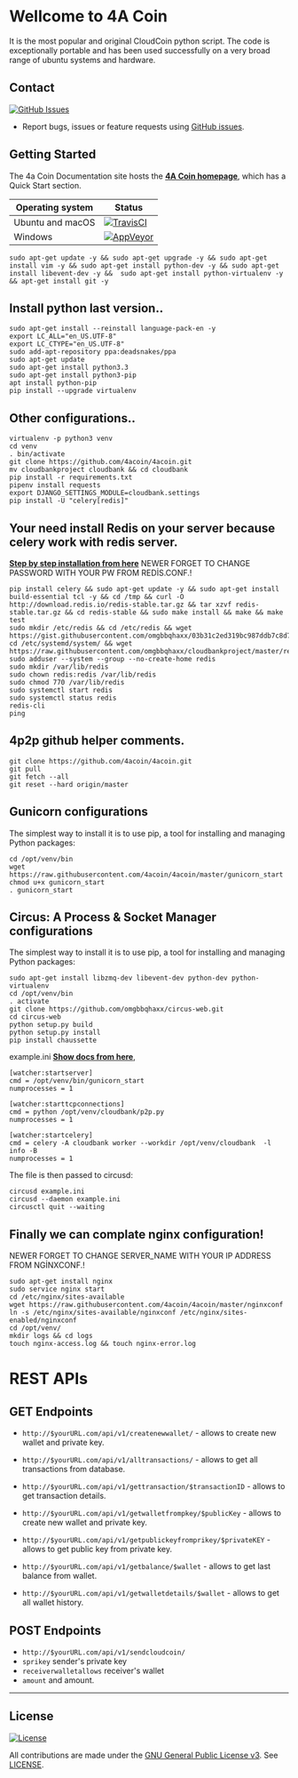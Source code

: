 # Wellcome to 4A Coin

It is the most popular and original CloudCoin python script. The code is exceptionally portable and has been used successfully on a very broad range of ubuntu systems and hardware.

## Contact


[![GitHub Issues](https://img.shields.io/badge/open%20issues-0-yellow.svg)](https://github.com/omgbbqhaxx/CloudBank/issues)

- Report bugs, issues or feature requests using [GitHub issues](issues/new).



## Getting Started

The 4a Coin Documentation site hosts the **[4A Coin homepage](http://4acoin.org/)**, which
has a Quick Start section.

Operating system | Status
---------------- | ----------
Ubuntu and macOS | [![TravisCI](https://img.shields.io/badge/build-passing-brightgreen.svg)](https://travis-ci.org/cloudbank/cloudbank-github)
Windows          | [![AppVeyor](https://img.shields.io/badge/build-passing-brightgreen.svg)](https://ci.appveyor.com/project/cloudbank/cloudbank-github)


```shell
sudo apt-get update -y && sudo apt-get upgrade -y && sudo apt-get install vim -y && sudo apt-get install python-dev -y && sudo apt-get install libevent-dev -y &&  sudo apt-get install python-virtualenv -y && apt-get install git -y
```



## Install python last version..

```shell
sudo apt-get install --reinstall language-pack-en -y
export LC_ALL="en_US.UTF-8"
export LC_CTYPE="en_US.UTF-8"
sudo add-apt-repository ppa:deadsnakes/ppa
sudo apt-get update
sudo apt-get install python3.3
sudo apt-get install python3-pip
apt install python-pip
pip install --upgrade virtualenv
```

## Other configurations..

```shell
virtualenv -p python3 venv
cd venv
. bin/activate
git clone https://github.com/4acoin/4acoin.git
mv cloudbankproject cloudbank && cd cloudbank
pip install -r requirements.txt
pipenv install requests
export DJANGO_SETTINGS_MODULE=cloudbank.settings
pip install -U "celery[redis]"
```


## Your need install Redis on your server because celery work with redis server.
**[Step by step installation from here](https://www.digitalocean.com/community/tutorials/how-to-install-and-configure-redis-on-ubuntu-16-04)**
NEWER FORGET TO CHANGE PASSWORD WITH YOUR PW FROM REDİS.CONF.!
```shell
pip install celery && sudo apt-get update -y && sudo apt-get install build-essential tcl -y && cd /tmp && curl -O http://download.redis.io/redis-stable.tar.gz && tar xzvf redis-stable.tar.gz && cd redis-stable && sudo make install && make && make test
sudo mkdir /etc/redis && cd /etc/redis && wget https://gist.githubusercontent.com/omgbbqhaxx/03b31c2ed319bc987ddb7c8d77c33861/raw/d04c90c96e950c7fb2528774259c3843b20fb7a3/redis.conf
cd /etc/systemd/system/ && wget  https://raw.githubusercontent.com/omgbbqhaxx/cloudbankproject/master/redis.service
sudo adduser --system --group --no-create-home redis
sudo mkdir /var/lib/redis
sudo chown redis:redis /var/lib/redis
sudo chmod 770 /var/lib/redis
sudo systemctl start redis
sudo systemctl status redis
redis-cli
ping
```



## 4p2p github helper comments.
```shell
git clone https://github.com/4acoin/4acoin.git
git pull
git fetch --all
git reset --hard origin/master
```

## Gunicorn configurations
The simplest way to install it is to use pip, a tool for installing and managing Python packages:
```shell
cd /opt/venv/bin
wget https://raw.githubusercontent.com/4acoin/4acoin/master/gunicorn_start
chmod u+x gunicorn_start
. gunicorn_start
```

## Circus: A Process & Socket Manager configurations
The simplest way to install it is to use pip, a tool for installing and managing Python packages:
```shell
sudo apt-get install libzmq-dev libevent-dev python-dev python-virtualenv
cd /opt/venv/bin
. activate
git clone https://github.com/omgbbqhaxx/circus-web.git
cd circus-web
python setup.py build
python setup.py install
pip install chaussette
```



example.ini  **[Show docs from here](https://circus.readthedocs.io/en/latest/installation/)**,
```shell
[watcher:startserver]
cmd = /opt/venv/bin/gunicorn_start
numprocesses = 1

[watcher:starttcpconnections]
cmd = python /opt/venv/cloudbank/p2p.py
numprocesses = 1

[watcher:startcelery]
cmd = celery -A cloudbank worker --workdir /opt/venv/cloudbank  -l info -B
numprocesses = 1
```



The file is then passed to circusd:
```shell
circusd example.ini
circusd --daemon example.ini
circusctl quit --waiting
```



## Finally we can complate nginx configuration!

NEWER FORGET TO CHANGE SERVER_NAME WITH YOUR IP ADDRESS FROM NGİNXCONF.!
```shell
sudo apt-get install nginx
sudo service nginx start
cd /etc/nginx/sites-available
wget https://raw.githubusercontent.com/4acoin/4acoin/master/nginxconf
ln -s /etc/nginx/sites-available/nginxconf /etc/nginx/sites-enabled/nginxconf
cd /opt/venv/
mkdir logs && cd logs
touch nginx-access.log && touch nginx-error.log
```


# REST APIs

## GET Endpoints
 * `http://$yourURL.com/api/v1/createnewwallet/` - allows to create new wallet and private key.

 * `http://$yourURL.com/api/v1/alltransactions/` - allows to get all transactions from database.

 * `http://$yourURL.com/api/v1/gettransaction/$transactionID` - allows to get transaction details.

 * `http://$yourURL.com/api/v1/getwalletfrompkey/$publicKey` - allows to create new wallet and private key.

 * `http://$yourURL.com/api/v1/getpublickeyfromprikey/$privateKEY` - allows to get public key from private key.

 * `http://$yourURL.com/api/v1/getbalance/$wallet` - allows to get last balance from wallet.

 *  `http://$yourURL.com/api/v1/getwalletdetails/$wallet` - allows to get all wallet history.





## POST Endpoints
  * `http://$yourURL.com/api/v1/sendcloudcoin/`
  * `sprikey` sender's private key
  * `receiverwalletallows`  receiver's wallet
  * `amount`  and amount.
  ___

## License

[![License](https://img.shields.io/github/license/ethereum/cpp-ethereum.svg)](LICENSE)

All contributions are made under the [GNU General Public License v3](https://www.gnu.org/licenses/gpl-3.0.en.html). See [LICENSE](LICENSE).
